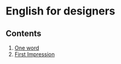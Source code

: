 # English for designers

## Contents

1. [One word](01-one-word/final.md)
2. [First Impression](02-first-impression/final.md)
